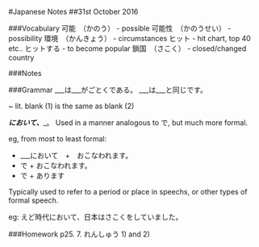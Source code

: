 #Japanese Notes
##31st October 2016

###Vocabulary
可能　（かのう） - possible
可能性　（かのうせい） - possibility
環境　（かんきょう） - circumstances
ヒット - hit chart, top 40 etc..
ヒットする - to become popular
鎖国　（さこく） - closed/changed country

###Notes


###Grammar
___は___がごとくである。
___は___と同じです。

~ lit. blank (1) is the same as blank (2)

___において、____。
Used in a manner analogous to で, but much
more formal.

eg, from most to least formal:
* ___において　+　おこなわれます。
* で + おこなわれます。
* で + あります

Typically used to refer to a period or place in
speechs, or other types of formal speech.

eg: えど時代において、日本はさこくをしていました。

###Homework
p25. 7. れんしゅう 1) and 2)

